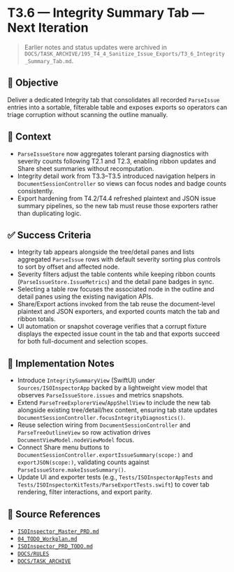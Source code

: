 # T3.6 — Integrity Summary Tab — Next Iteration

> Earlier notes and status updates were archived in `DOCS/TASK_ARCHIVE/195_T4_4_Sanitize_Issue_Exports/T3_6_Integrity_Summary_Tab.md`.

## 🎯 Objective
Deliver a dedicated Integrity tab that consolidates all recorded `ParseIssue` entries into a sortable, filterable table and exposes exports so operators can triage corruption without scanning the outline manually.

## 🧩 Context
- `ParseIssueStore` now aggregates tolerant parsing diagnostics with severity counts following T2.1 and T2.3, enabling ribbon updates and Share sheet summaries without recomputation.
- Integrity detail work from T3.3–T3.5 introduced navigation helpers in `DocumentSessionController` so views can focus nodes and badge counts consistently.
- Export hardening from T4.2/T4.4 refreshed plaintext and JSON issue summary pipelines, so the new tab must reuse those exporters rather than duplicating logic.

## ✅ Success Criteria
- Integrity tab appears alongside the tree/detail panes and lists aggregated `ParseIssue` rows with default severity sorting plus controls to sort by offset and affected node.
- Severity filters adjust the table contents while keeping ribbon counts (`ParseIssueStore.IssueMetrics`) and the detail pane badges in sync.
- Selecting a table row focuses the associated node in the outline and detail panes using the existing navigation APIs.
- Share/Export actions invoked from the tab reuse the document-level plaintext and JSON exporters, and exported counts match the tab and ribbon totals.
- UI automation or snapshot coverage verifies that a corrupt fixture displays the expected issue count in the tab and that exports succeed for both full-document and selection scopes.

## 🔧 Implementation Notes
- Introduce `IntegritySummaryView` (SwiftUI) under `Sources/ISOInspectorApp` backed by a lightweight view model that observes `ParseIssueStore.issues` and metrics snapshots.
- Extend `ParseTreeExplorerView`/`AppShellView` to include the new tab alongside existing tree/detail/hex content, ensuring tab state updates `DocumentSessionController.focusIntegrityDiagnostics()`.
- Reuse selection wiring from `DocumentSessionController` and `ParseTreeOutlineView` so row activation drives `DocumentViewModel.nodeViewModel` focus.
- Connect Share menu buttons to `DocumentSessionController.exportIssueSummary(scope:)` and `exportJSON(scope:)`, validating counts against `ParseIssueStore.makeIssueSummary()`.
- Update UI and exporter tests (e.g., `Tests/ISOInspectorAppTests` and `Tests/ISOInspectorKitTests/ParseExportTests.swift`) to cover tab rendering, filter interactions, and export parity.

## 🧠 Source References
- [`ISOInspector_Master_PRD.md`](../AI/ISOViewer/ISOInspector_PRD_Full/ISOInspector_Master_PRD.md)
- [`04_TODO_Workplan.md`](../AI/ISOInspector_Execution_Guide/04_TODO_Workplan.md)
- [`ISOInspector_PRD_TODO.md`](../AI/ISOViewer/ISOInspector_PRD_TODO.md)
- [`DOCS/RULES`](../RULES)
- [`DOCS/TASK_ARCHIVE`](../TASK_ARCHIVE)

